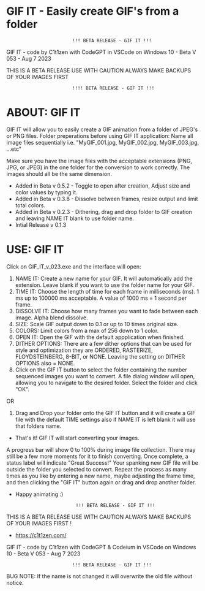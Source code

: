 # GIF IT - Easily create GIF's from a folder

                            !!! BETA RELEASE - GIF IT !!!

GIF IT - code by C1t1zen with CodeGPT in VSCode on Windows 10 - Beta V 053 - Aug 7 2023

THIS IS A BETA RELEASE USE WITH CAUTION ALWAYS MAKE BACKUPS OF YOUR IMAGES FIRST 

                            !!!! BETA RELEASE - GIF IT !!!	

# ABOUT: GIF IT

GIF IT will allow you to easily create a GIF animation from a folder of JPEG's or PNG files.
Folder preperations before using GIF IT application:
Name all image files sequentially i.e. "MyGIF_001.jpg, MyGIF_002.jpg, MyGIF_003.jpg, ...etc" 

Make sure you have the image files with the acceptable extensions (PNG, JPG, or JPEG) in the one folder for the conversion to work correctly. 
The images should all be the same dimension.

+ Added in Beta v 0.5.2 - Toggle to open after creation, Adjust size and color values by typing it. 
+ Added in Beta v 0.3.8 - Dissolve between frames, resize output and limit total colors.
+ Added in Beta v 0.2.3 - Dithering, drag and drop folder to GIF creation and leaving NAME IT blank to use folder name. 
+ Intial Release v 0.1.3                               
							   
# USE: GIF IT

Click on GIF_IT_v_023.exe and the interface will open:
1. NAME IT: Create a new name for your GIF. It will automatically add the extension. Leave blank if you want to use the folder name for your GIF.
2. TIME IT: Choose the length of time for each frame in milliseconds (ms). 1 ms up to 100000 ms acceptable. A value of 1000 ms = 1 second per frame.
3. DISSOLVE IT: Choose how many frames you want to fade between each image. Alpha blend dissolve.
4. SIZE: Scale GIF output down to 0.1 or up to 10 times original size.
5. COLORS: Limit colors from a max of 256 down to 1 color.
6. OPEN IT: Open the GIF with the default appplication when finished.
7. DITHER OPTIONS: There are a few dither options that can be used for style and optimization they are ORDERED, RASTERIZE, FLOYDSTEINBERG, 8-BIT, or NONE. Leaving the setting on DITHER OPTIONS also = NONE.   
8. Click on the GIF IT button to select the folder containing the number sequenced images you want to convert. A file dialog window will open, allowing you to navigate to the desired folder. Select the folder and click "OK". 

OR

1. Drag and Drop your folder onto the GIF IT button and it will create a GIF file with the default TIME settings also if NAME IT is left blank it will use that folders name.

- That's it! GIF IT will start converting your images.

A progress bar will show 0 to 100% during image file collection. There may still be a few more moments for it to finish converting. 
Once complete, a status label will indicate "Great Success!" 
Your spanking new GIF file will be outside the folder you selected to convert.
Repeat the process as many times as you like by entering a new name, maybe adjusting the frame time, and then clicking the "GIF IT" button again or drag and drop another folder. 

- Happy animating :)


                            !!! BETA RELEASE - GIF IT !!!

THIS IS A BETA RELEASE USE WITH CAUTION ALWAYS MAKE BACKUPS OF YOUR IMAGES FIRST !
- https://c1t1zen.com/

GIF IT - code by C1t1zen with CodeGPT & Codeium in VSCode on Windows 10 - Beta V 053 - Aug 7 2023

                            !!! BETA RELEASE - GIF IT !!!

BUG NOTE: If the name is not changed it will overwrite the old file without notice.
